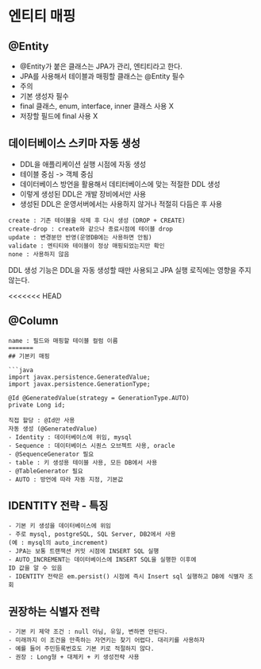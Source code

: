 # 엔티티 매핑
## @Entity
- @Entity가 붙은 클래스는 JPA가 관리, 엔티티라고 한다.
- JPA를 사용해서 테이블과 매핑할 클래스는 @Entity 필수
- 주의
- 기본 생성자 필수 
- final 클래스, enum, interface, inner 클래스 사용 X
- 저장할 필드에 final 사용 X

## 데이터베이스 스키마 자동 생성
- DDL을 애플리케이션 실행 시점에 자동 생성
- 테이블 중심 -> 객체 중심
- 데이터베이스 방언을 활용해서 데티터베이스에 맞는 적절한 DDL 생성
- 이렇게 생성된 DDL은 개발 장비에서만 사용
- 생성된 DDL은 운영서버에서는 사용하지 않거나 적절히 다듬은 후 사용


```
create : 기존 테이블을 삭제 후 다시 생성 (DROP + CREATE)
create-drop : create와 같으나 종료시점에 테이블 drop
update : 변경분만 반영(운영DB에는 사용하면 안됨)
validate : 엔티티와 테이블이 정상 매핑되었는지만 확인
none : 사용하지 않음
```
DDL 생성 기능은 DDL을 자동 생성할 때만 사용되고 JPA 실행 로직에는 영향을 주지 않는다.

<<<<<<< HEAD
## @Column
```
name : 필드와 매핑할 테이블 컬럼 이름
=======
## 기본키 매핑

```java
import javax.persistence.GeneratedValue;
import javax.persistence.GenerationType;

@Id @GeneratedValue(strategy = GenerationType.AUTO)
private Long id;
```
```
직접 할당 : @Id만 사용
자동 생성 (@GeneratedValue)
- Identity : 데이터베이스에 위임, mysql
- Sequence : 데이터베이스 시퀀스 오브젝트 사용, oracle
- @SequenceGenerator 필요
- table : 키 생성용 테이블 사용, 모든 DB에서 사용
- @TableGenerator 필요
- AUTO : 방언에 따라 자동 지정, 기본값 
```

## IDENTITY 전략 - 특징
```
- 기본 키 생성을 데이터베이스에 위임
- 주로 mysql, postgreSQL, SQL Server, DB2에서 사용
(예 : mysql의 auto_increment)
- JPA는 보통 트랜잭션 커밋 시점에 INSERT SQL 실행
- AUTO_INCREMENT는 데이터베이스에 INSERT SQL을 실행한 이후에
ID 값을 알 수 있음
- IDENTITY 전략은 em.persist() 시점에 즉시 Insert sql 실행하고 DB에 식별자 조회
```

## 권장하는 식별자 전략
```
- 기본 키 제약 조건 : null 아님, 유일, 변하면 안된다.
- 미래까지 이 조건을 만족하는 자연키는 찾기 어렵다. 대리키를 사용하자
- 예를 들어 주민등록번호도 기본 키로 적절하지 않다.
- 권장 : Long형 + 대체키 + 키 생성전략 사용
```